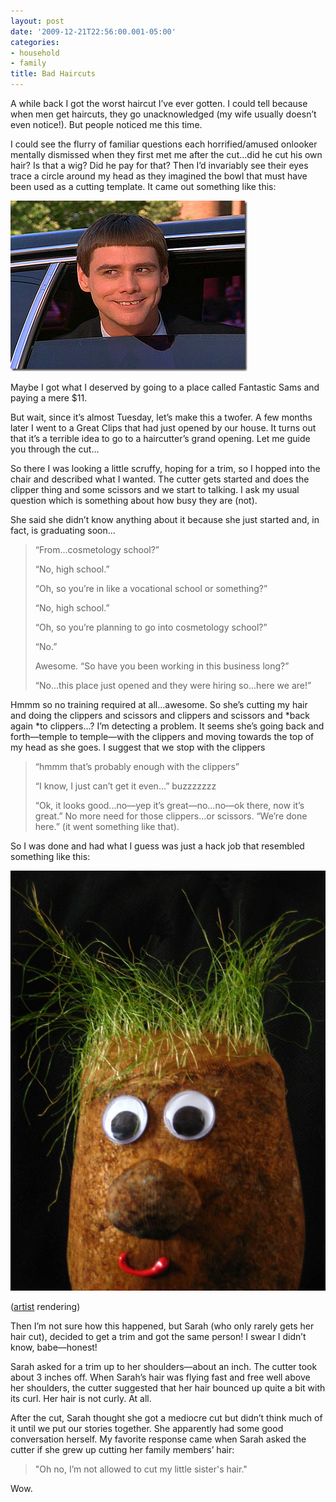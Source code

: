 ```yaml
---
layout: post
date: '2009-12-21T22:56:00.001-05:00'
categories:
- household
- family
title: Bad Haircuts
---
```


A while back I got the worst haircut I’ve ever gotten. I could tell because when men get haircuts, they go unacknowledged (my wife usually doesn’t even notice!). But people noticed me this time.

I could see the flurry of familiar questions each horrified/amused onlooker mentally dismissed when they first met me after the cut...did he cut his own hair? Is that a wig? Did he pay for that? Then I’d invariably see their eyes trace a circle around my head as they imagined the bowl that must have been used as a cutting template. It came out something like this:

![](/assets/2009/bad-haircut-7.png)

Maybe I got what I deserved by going to a place called Fantastic Sams and paying a mere $11.

But wait, since it’s almost Tuesday, let’s make this a twofer. A few months later I went to a Great Clips that had just opened by our house. It turns out that it’s a terrible idea to go to a haircutter’s grand opening. Let me guide you through the cut...

So there I was looking a little scruffy, hoping for a trim, so I hopped into the chair and described what I wanted. The cutter gets started and does the clipper thing and some scissors and we start to talking. I ask my usual question which is something about how busy they are (not). 

She said she didn’t know anything about it because she just started and, in fact, is graduating soon...

> “From...cosmetology school?”  
> 
> “No, high school.”  
> 
> “Oh, so you’re in like a vocational school or something?”  
> 
> “No, high school.”  
> 
> “Oh, so you’re planning to go into cosmetology school?”  
> 
> “No.”  
> 
> Awesome. “So have you been working in this business long?”  
> 
> “No...this place just opened and they were hiring so...here we are!”

Hmmm so no training required at all...awesome. So she’s cutting my hair and doing the clippers and scissors and clippers and scissors and *back again *to clippers...? I’m detecting a problem. It seems she’s going back and forth—temple to temple—with the clippers and moving towards the top of my head as she goes. I suggest that we stop with the clippers

> “hmmm that’s probably enough with the clippers”   
> 
> “I know, I just can’t get it even...” buzzzzzzz  
> 
> “Ok, it looks good...no—yep it’s great—no...no—ok there, now it’s great.” No more need for those clippers...or scissors. “We’re done here.” (it went something like that).

So I was done and had what I guess was just a hack job that resembled something like this:  

![](/assets/2009/bad-haircut-b.jpg)

([artist](http://www.flickr.com/photos/fordbuchanan/3263291855/) rendering)

Then I’m not sure how this happened, but Sarah (who only rarely gets her hair cut), decided to get a trim and got the same person! I swear I didn’t know, babe—honest!

Sarah asked for a trim up to her shoulders—about an inch. The cutter took about 3 inches off. When Sarah’s hair was flying fast and free well above her shoulders, the cutter suggested that her hair bounced up quite a bit with its curl. Her hair is not curly. At all.

After the cut, Sarah thought she got a mediocre cut but didn’t think much of it until we put our stories together. She apparently had some good conversation herself. My favorite response came when Sarah asked the cutter if she grew up cutting her family members’ hair:

> "Oh no, I’m not allowed to cut my little sister's hair."

Wow. 